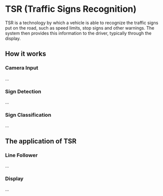 # TSR (Traffic Signs Recognition)
TSR is a technology by which a vehicle is able to recognize the traffic signs put on the road, such as speed limits, stop signs and other warnings. The system then provides this information to the driver, typically through the display.

## How it works

### Camera Input
...

### Sign Detection 
...

### Sign Classification
...

## The application of TSR

### Line Follower
...

### Display
...
